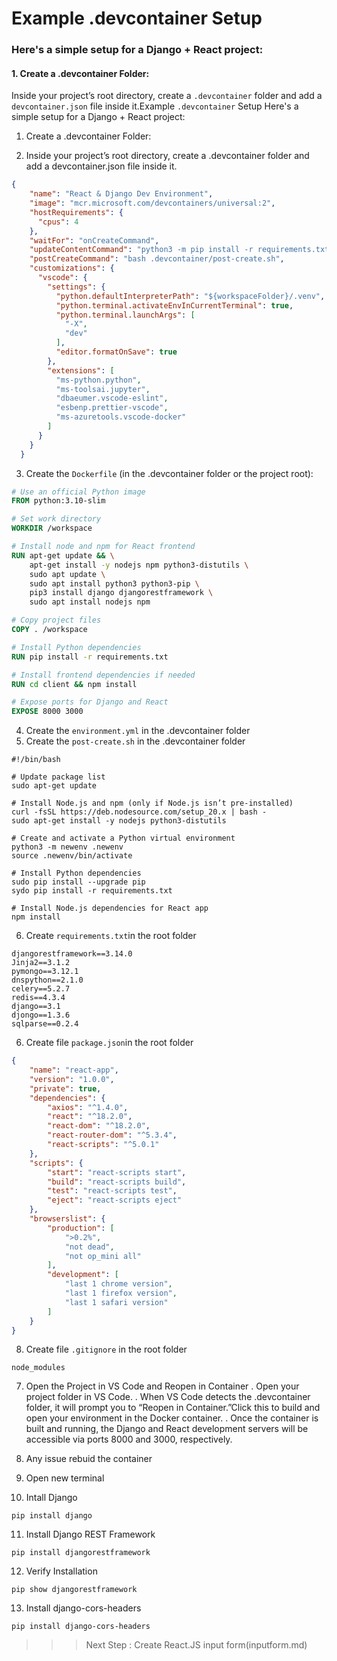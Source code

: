 # Example .devcontainer Setup
### Here's a simple setup for a Django + React project:

#### 1. Create a .devcontainer Folder:

Inside your project’s root directory, create a `.devcontainer` folder and add a `devcontainer.json` file inside it.Example `.devcontainer` Setup
Here's a simple setup for a Django + React project:

1. Create a .devcontainer Folder:

2. Inside your project’s root directory, create a .devcontainer folder and add a devcontainer.json file inside it.

```json
{
	"name": "React & Django Dev Environment",
	"image": "mcr.microsoft.com/devcontainers/universal:2",
	"hostRequirements": {
	  "cpus": 4
	},
	"waitFor": "onCreateCommand",
	"updateContentCommand": "python3 -m pip install -r requirements.txt",
	"postCreateCommand": "bash .devcontainer/post-create.sh",
	"customizations": {
	  "vscode": {
		"settings": {
		  "python.defaultInterpreterPath": "${workspaceFolder}/.venv",
		  "python.terminal.activateEnvInCurrentTerminal": true,
		  "python.terminal.launchArgs": [
			"-X",
			"dev"
		  ],
		  "editor.formatOnSave": true
		},
		"extensions": [
		  "ms-python.python",
		  "ms-toolsai.jupyter",
		  "dbaeumer.vscode-eslint",
		  "esbenp.prettier-vscode",
		  "ms-azuretools.vscode-docker"
		]
	  }
	}
  }
```

3. Create the `Dockerfile` (in the .devcontainer folder or the project root):

```dockerfile
# Use an official Python image
FROM python:3.10-slim

# Set work directory
WORKDIR /workspace

# Install node and npm for React frontend
RUN apt-get update && \
    apt-get install -y nodejs npm python3-distutils \
    sudo apt update \
    sudo apt install python3 python3-pip \
    pip3 install django djangorestframework \
    sudo apt install nodejs npm

# Copy project files
COPY . /workspace

# Install Python dependencies
RUN pip install -r requirements.txt

# Install frontend dependencies if needed
RUN cd client && npm install

# Expose ports for Django and React
EXPOSE 8000 3000

```
4. Create the `environment.yml` in the .devcontainer folder
5. Create the `post-create.sh` in the .devcontainer folder 

```shell
#!/bin/bash

# Update package list
sudo apt-get update

# Install Node.js and npm (only if Node.js isn’t pre-installed)
curl -fsSL https://deb.nodesource.com/setup_20.x | bash -
sudo apt-get install -y nodejs python3-distutils

# Create and activate a Python virtual environment
python3 -m newenv .newenv
source .newenv/bin/activate

# Install Python dependencies
sudo pip install --upgrade pip
sydo pip install -r requirements.txt

# Install Node.js dependencies for React app
npm install

```

6. Create `requirements.txt`in the root folder

```
djangorestframework==3.14.0
Jinja2==3.1.2
pymongo==3.12.1
dnspython==2.1.0
celery==5.2.7
redis==4.3.4
django==3.1
djongo==1.3.6
sqlparse==0.2.4

```
6. Create file `package.json`in the root folder

```json
{
    "name": "react-app",
    "version": "1.0.0",
    "private": true,
    "dependencies": {
        "axios": "^1.4.0",
        "react": "^18.2.0",
        "react-dom": "^18.2.0",
        "react-router-dom": "^5.3.4",
        "react-scripts": "^5.0.1"
    },
    "scripts": {
        "start": "react-scripts start",
        "build": "react-scripts build",
        "test": "react-scripts test",
        "eject": "react-scripts eject"
    },
    "browserslist": {
        "production": [
            ">0.2%",
            "not dead",
            "not op_mini all"
        ],
        "development": [
            "last 1 chrome version",
            "last 1 firefox version",
            "last 1 safari version"
        ]
    }
}

```
8. Create file `.gitignore` in the root folder 

```
node_modules

```

7. Open the Project in VS Code and Reopen in Container
. Open your project folder in VS Code.
. When VS Code detects the .devcontainer folder, it will prompt you to “Reopen in Container.”Click this to build and open your environment in the Docker container.
. Once the container is built and running, the Django and React development servers will be accessible via ports 8000 and 3000, respectively.

8. Any issue rebuid the container

9. Open new terminal 

10. Intall Django
```
pip install django

```

11. Install Django REST Framework

```
pip install djangorestframework

```
12. Verify Installation

```
pip show djangorestframework
```

13. Install django-cors-headers

```
pip install django-cors-headers
```

>>> Next Step : Create React.JS input form(inputform.md)